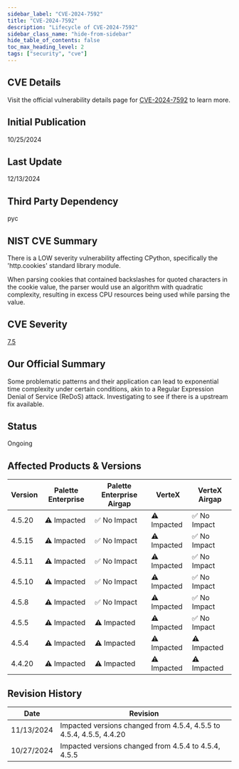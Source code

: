 ```yaml
---
sidebar_label: "CVE-2024-7592"
title: "CVE-2024-7592"
description: "Lifecycle of CVE-2024-7592"
sidebar_class_name: "hide-from-sidebar"
hide_table_of_contents: false
toc_max_heading_level: 2
tags: ["security", "cve"]
---
```


## CVE Details

Visit the official vulnerability details page for [CVE-2024-7592](https://nvd.nist.gov/vuln/detail/cve-2024-7592) to learn more.

## Initial Publication

10/25/2024

## Last Update

12/13/2024

## Third Party Dependency 

pyc


## NIST CVE Summary

There is a LOW severity vulnerability affecting CPython, specifically the
'http.cookies' standard library module.


When parsing cookies that contained backslashes for quoted characters in
the cookie value, the parser would use an algorithm with quadratic
complexity, resulting in excess CPU resources being used while parsing the
value.

## CVE Severity

[7.5](https://nvd.nist.gov/vuln/detail/cve-2024-7592)

## Our Official Summary

Some problematic patterns and their application can lead to exponential time complexity under certain conditions, akin
to a Regular Expression Denial of Service (ReDoS) attack. Investigating to see if there is a upstream fix available.


## Status

Ongoing

## Affected Products & Versions

| Version | Palette Enterprise | Palette Enterprise Airgap | VerteX | VerteX Airgap |
| - | -------- | -------- | -------- | -------- |
| 4.5.20 | ⚠️ Impacted | ✅ No Impact | ⚠️ Impacted | ✅ No Impact |
| 4.5.15 | ⚠️ Impacted | ✅ No Impact | ⚠️ Impacted | ✅ No Impact |
| 4.5.11 | ⚠️ Impacted | ✅ No Impact | ⚠️ Impacted | ✅ No Impact |
| 4.5.10 | ⚠️ Impacted | ✅ No Impact | ⚠️ Impacted | ✅ No Impact |
| 4.5.8 | ⚠️ Impacted | ✅ No Impact | ⚠️ Impacted | ✅ No Impact |
| 4.5.5 | ⚠️ Impacted | ⚠️ Impacted | ⚠️ Impacted | ✅ No Impact |
| 4.5.4 | ⚠️ Impacted | ⚠️ Impacted | ⚠️ Impacted | ⚠️ Impacted |
| 4.4.20 | ⚠️ Impacted | ⚠️ Impacted | ⚠️ Impacted | ⚠️ Impacted |


## Revision History

| Date | Revision |
| --- | --- |
| 11/13/2024 | Impacted versions changed from 4.5.4, 4.5.5 to 4.5.4, 4.5.5, 4.4.20 |
| 10/27/2024 | Impacted versions changed from 4.5.4 to 4.5.4, 4.5.5 |
